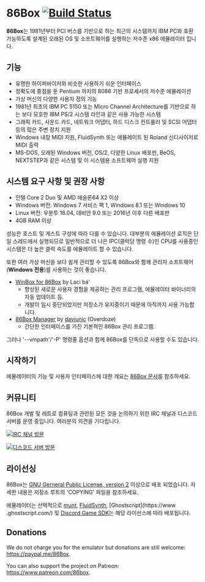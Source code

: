 86Box [![Build Status](http://ci.86box.net/job/86Box/badge/icon)](http://ci.86box.net/job/86Box)
=====
**86Box**는 1981년부터 PCI 버스를 기반으로 하는 최근의 시스템까지 IBM PC와 호환 가능하도록 설계된 오래된 OS 및 소프트웨어를 실행하는 저수준 x86 에뮬레이터 입니다.

기능
--------
* 유명한 하이퍼바이저와 비슷한 사용하기 쉬운 인터페이스
* 정확도에 중점을 둔 Pentium 까지의 8086 기반 프로세서의 저수준 에뮬레이션
* 가상 머신의 다양한 사용자 정의 기능
* 1981년 최초의 IBM PC 5150 또는 Micro Channel Architecture를 기반으로 하는 보다 모호한 IBM PS/2 시스템 라인과 같은 사용 가능한 시스템
* 그래픽 카드, 사운드 카드, 네트워크 어댑터, 하드 디스크 컨트롤러 및 SCSI 어댑터 등의 많은 주변 장치 지원
* Windows 내장 MIDI 지원, FluidSynth 또는 에뮬레이트 된 Roland 신디사이저로 MIDI 출력
* MS-DOS, 오래된 Windows 버전, OS/2, 다양한 Linux 배포판, BeOS, NEXTSTEP과 같은 시스템 및 이 시스템용 소프트웨어 실행 지원

시스템 요구 사항 및 권장 사항
---------------------------------------
* 인텔 Core 2 Duo 및 AMD 애슬론64 X2 이상
* Windows 버전: Windows 7 서비스 팩 1, Windows 8.1 또는 Windows 10
* Linux 버전: 우분투 16.04, 데비안 9.0 또는 2016년 이후 다른 배포판
* 4GB RAM 이상

성능은 호스트 및 게스트 구성에 따라 다를 수 있습니다. 대부분의 에뮬레이션 로직은 단일 스레드에서 실행되므로 일반적으로 더 나은 IPC(클럭당 명령 수)인 CPU를 사용중인 시스템은 더 높은 클럭 속도를 에뮬레이트 할 수 있습니다.

또한 여러 가상 머신을 보다 쉽게 관리할 수 있도록 86Box와 함께 관리자 소프트웨어(**Windows 전용**)를 사용하는 것이 좋습니다.
* [WinBox for 86Box](https://github.com/86Box/WinBox-for-86Box) by Laci bá'
  * 향상된 새로운 사용자 경험을 제공하는 관리 프로그램, 에뮬레이터 바이너리의 자동 업데이트 등.
  * 개발이 일시 중단되었지만 저장소가 유지중이기 때문에 아직까지 사용 가능합니다.
* [86Box Manager](https://github.com/86Box/86BoxManager) by [daviunic](https://github.com/daviunic) (Overdoze)
  * 간단한 인터페이스를 가진 기본적인 86Box 관리 프로그램.

그러나 '--vmpath'/'-P' 명령줄 옵션과 함께 86Box를 단독으로 사용할 수도 있습니다.

시작하기
---------------
에뮬레이터의 기능 및 사용자 인터페이스에 대한 개요는 [86Box 문서](https://86box.readthedocs.io/en/latest/index.html)를 참조하세요.

커뮤니티
---------
86Box 개발 및 레트로 컴퓨팅과 관련된 모든 것을 논의하기 위한 IRC 채널과 디스코드 서버를 운영 중입니다. 여러분의 의견을 기다립니다.

[![IRC 채널 방문](https://kiwiirc.com/buttons/irc.ringoflightning.net/86Box.png)](https://kiwiirc.com/client/irc.ringoflightning.net/?nick=86box|?#86Box)

[![디스코드 서버 방문](https://discordapp.com/api/guilds/262614059009048590/embed.png)](https://discord.gg/QXK9XTv)

라이선싱
---------
86Box는 [GNU Gerneral Public License, version 2](https://www.gnu.org/licenses/old-licenses/gpl-2.0.html) 이상으로 배포 되었습니다. 자세한 내용은 저장소 루트의 'COPYING' 파일을 참조하세요.

에뮬레이터는 선택적으로 [munt](https://github.com/munt/munt), [FluidSynth](https://www.fluidsynth.org/), [Ghostscript](https://www .ghostscript.com/) 및 [Discord Game SDK](https://discord.com/developers/docs/game-sdk/sdk-starter-guide)는 해당 라이선스에 따라 배포됩니다.

Donations
---------
We do not charge you for the emulator but donations are still welcome:
https://paypal.me/86Box.

You can also support the project on Patreon:
https://www.patreon.com/86box.

